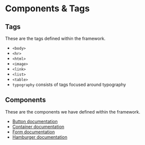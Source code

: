 # Components & Tags

## Tags
These are the tags defined within the framework.
- `<body>`
- `<hr>`
- `<html>`
- `<image>`
- `<link>`
- `<list>`
- `<table>`
- `typography` consists of tags focused around typography

## Components
These are the components we have defined within the framework.
* [Button documentation](button.md)
* [Container documentation](container.md)
* [Form documentation](form.md)
* [Hamburger documentation](hamburger.md)